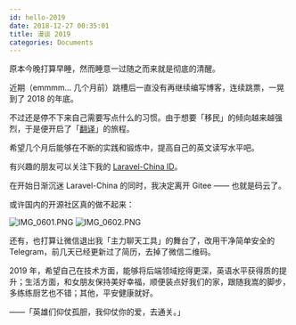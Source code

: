 ```yaml
---
id: hello-2019
date: 2018-12-27 00:35:01
title: 漫谈 2019
categories: Documents
---
```


原本今晚打算早睡，然而睡意一过随之而来就是彻底的清醒。

近期（emmmm... 几个月前）跳槽后一直没有再继续编写博客，连续跳票，一晃到了 2018 的年底。

不过还是停不下来自己需要写点什么的习惯。由于想要「移民」的倾向越来越强烈，于是便开启了「[翻译](https://laravel-china.org/c/translations)」的旅程。

希望几个月后能够在不断的实践和锻炼中，提高自己的英文读写水平吧。

有兴趣的朋友可以关注下我的 [Laravel-China ID](https://laravel-china.org/users/32249)。

在开始日渐沉迷 Laravel-China 的同时，我决定离开 Gitee —— 也就是码云了。

或许国内的开源社区真的做不起来：

![IMG_0601.PNG](/resources/legacy/5c23b11589429.png)
![IMG_0602.PNG](/resources/legacy/5c23b11c0a0aa.png)

还有，也打算让微信退出我「主力聊天工具」的舞台了，改用干净简单安全的 Telegram，前几天已经更新过了简历，去掉了微信二维码。

2019 年，希望自己在技术方面，能够将后端领域挖得更深，英语水平获得质的提升；生活方面，和女朋友保持美好幸福，顺便装点好我们的家，跟随我嵩的脚步，多练练厨艺也不错；其他，平安健康就好。

——「英雄们仰仗孤胆，我仰仗你的爱，去通关。」